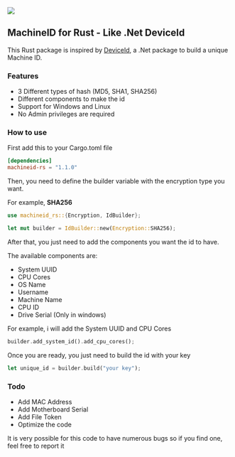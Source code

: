 <a href="https://crates.io/crates/machineid-rs"><img src="https://img.shields.io/crates/v/machineid-rs?style=for-the-badge&logo=rust&color=orange" /></a>

## MachineID for Rust - Like .Net DeviceId

This Rust package is inspired by [DeviceId](https://github.com/MatthewKing/DeviceId), a .Net package to build a unique Machine ID.

### Features

- 3 Different types of hash (MD5, SHA1, SHA256)
- Different components to make the id
- Support for Windows and Linux
- No Admin privileges are required

### How to use

First add this to your Cargo.toml file

```toml
[dependencies]
machineid-rs = "1.1.0"
```

Then, you need to define the builder variable with the encryption type you want.

For example, **SHA256**
```rust
use machineid_rs::{Encryption, IdBuilder};

let mut builder = IdBuilder::new(Encryption::SHA256);
```

After that, you just need to add the components you want the id to have.

The available components are:

- System UUID
- CPU Cores
- OS Name
- Username
- Machine Name
- CPU ID
- Drive Serial (Only in windows)
  
For example, i will add the System UUID and CPU Cores
```rust
builder.add_system_id().add_cpu_cores();
```

Once you are ready, you just need to build the id with your key

```rust
let unique_id = builder.build("your key");
```

### Todo

- Add MAC Address
- Add Motherboard Serial
- Add File Token
- Optimize the code
  
It is very possible for this code to have numerous bugs so if you find one, feel free to report it

